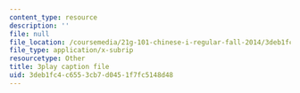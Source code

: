 ```yaml
---
content_type: resource
description: ''
file: null
file_location: /coursemedia/21g-101-chinese-i-regular-fall-2014/3deb1fc4c6553cb7d0451f7fc5148d48_fRWCYq5qxL4.srt
file_type: application/x-subrip
resourcetype: Other
title: 3play caption file
uid: 3deb1fc4-c655-3cb7-d045-1f7fc5148d48
---
```

